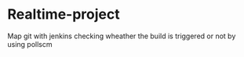 # Realtime-project
Map git with jenkins
checking wheather the build is triggered or not by using pollscm

